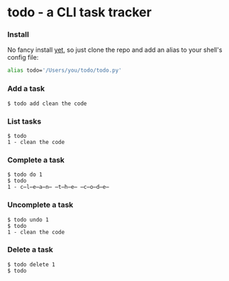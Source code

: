 # todo - a CLI task tracker

### Install

No fancy install [yet](https://github.com/Frezzle/todo/issues/3), so just clone the repo and add an alias to your shell's config file:
```sh
alias todo='/Users/you/todo/todo.py'
```

### Add a task

```
$ todo add clean the code
```

### List tasks

```
$ todo
1 - clean the code
```

### Complete a task

```
$ todo do 1
$ todo
1 - c̶l̶e̶a̶n̶ ̶t̶h̶e̶ ̶c̶o̶d̶e̶
```

### Uncomplete a task

```
$ todo undo 1
$ todo
1 - clean the code
```

### Delete a task

```
$ todo delete 1
$ todo
```
